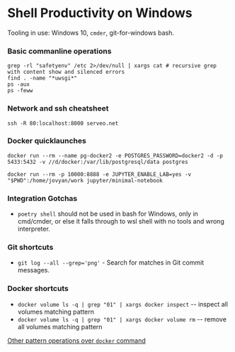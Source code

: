 # Shell Productivity on Windows

Tooling in use: Windows 10, `cmder`, git-for-windows bash.

### Basic commanline operations

```
grep -rl "safetyenv" /etc 2>/dev/null | xargs cat # recursive grep with content show and silenced errors
find . -name "*uwsgi*"
ps -aux
ps -feww
```

### Network and ssh cheatsheet

`ssh -R 80:localhost:8000 serveo.net`

### Docker quicklaunches

`docker run --rm --name pg-docker2 -e POSTGRES_PASSWORD=docker2 -d -p 5433:5432 -v //d/docker:/var/lib/postgresql/data postgres`

`docker run --rm -p 10000:8888 -e JUPYTER_ENABLE_LAB=yes -v "$PWD":/home/jovyan/work jupyter/minimal-notebook`


### Integration Gotchas

- `poetry shell` should not be used in bash for Windows, only in cmd/cmder, or else it falls through to wsl shell with no tools and wrong interpreter.

### Git shortcuts

- `git log --all --grep='png'` - Search for matches in Git commit messages.

### Docker shortcuts

- `docker volume ls -q | grep "01" | xargs docker inspect` -- inspect all volumes matching pattern
- `docker volume ls -q | grep "01" | xargs docker volume rm` -- remove all volumes matching pattern

[Other pattern operations over `docker` command](https://www.digitalocean.com/community/tutorials/how-to-remove-docker-images-containers-and-volumes)
